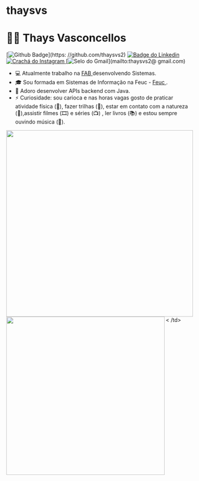 # thaysvs


#  :woman_technologist: Thays Vasconcellos

[![ Github Badge ](https://img.shields.io/badge/-Github-000?style=for-the-badge&logo=Github&logoColor=white&link=https://github.com/thaysvs2)](https: //github.com/thaysvs2)
[![ Badge do Linkedin ](https://img.shields.io/badge/-LinkedIn-blue?style=for-the-badge&logo=Linkedin&logoColor=white&link=https://www.linkedin.com/in/thays-vasconcellos-2564b4107/ )](https://www.linkedin.com/in/thays-vasconcellos-2564b4107/)
[![ Crachá do Instagram ](https://img.shields.io/badge/instagram-%23E4405F.svg?style=for-the-badge&logo=Instagram&logoColor=white&link=https://www.instagram.com/thaysvasconcellos2) ](https://www.instagram.com/thaysvasconcellos2)
[![ Selo do Gmail ](https://img.shields.io/badge/-Gmail-c14438?style=for-the-badge&logo=Gmail&logoColor=white&link=mailto:thaysvs2@gmail.com)](mailto:thaysvs2@ gmail.com)


- 💻 Atualmente trabalho na [ FAB ](https://www.fab.mil.br/index.php/) desenvolvendo Sistemas.
- 🎓 Sou formada em Sistemas de Informação na Feuc - [ Feuc ](https://www.feuc.br/).
- 🎯 Adoro desenvolver APIs backend com Java.
- ⚡ Curiosidade: sou carioca e nas horas vagas gosto de praticar atividade física (💪), fazer trilhas (🥾), estar em contato com a natureza (🍃),assistir filmes (🎞️) e séries (📺) , ler livros (📚) e estou sempre ouvindo música (🎵). 


<centro>
  <tabela>
    <tr>
      <td><img width="495px" align="left" src="https://github-readme-stats.vercel.app/api?username=thaysvs2&count_private=true&show_icons=true&theme=dracula" /></td>
      <td><img width="420px" align="left" src="https://github-readme-stats.vercel.app/api/top-langs/?username=thaysvs2&layout=compact&theme=dracula" />< /td>
    </tr>   
  </table>
</center>  
</a>
